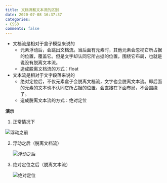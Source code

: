 ```yaml
---
title: 文档流和文本流的区别
date: 2020-07-08 16:37:37
categories:
- CSS3
comments: false
---
```


- 文档流是相对于盒子模型来说的
	- 元素浮动后，会跳出文档流。当后面有元素时，其他元素会忽视它所占据的位置，覆盖它。但是文字却认同它所占据的位置，围绕它布局，也就是说没有脱离文本流。
	- 造成脱离文档流的方式：float
- 文本流是相对于文字段落来说的
	-  绝对定位后，不仅元素盒子会脱离文档流，文字也会脱离文本流。即后面的元素的文本也不认同它所占据的位置，会直接在下面布局，不会围绕了。
	-  造成脱离文本流的方式：绝对定位

<!-- more -->

**演示**

1. 正常情况下

![浮动之前](https://img-blog.csdnimg.cn/20190715210931507.png?x-oss-process=image/watermark,type_ZmFuZ3poZW5naGVpdGk,shadow_10,text_aHR0cHM6Ly9ibG9nLmNzZG4ubmV0L1RoaXNFcXVhbFRoaXM=,size_16,color_FFFFFF,t_70)

2. 浮动之后（脱离文档流）

   ![浮动之后](https://img-blog.csdnimg.cn/20190715211134416.png)

3. 绝对定位之后（脱离文本流）

   ![绝对定位](https://img-blog.csdnimg.cn/20190715211356863.png)